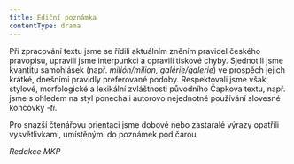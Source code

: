 ```yaml
---
title: Ediční poznámka
contentType: drama
---
```


<section>

Při zpracování textu jsme se řídili aktuálním zněním pravidel českého pravopisu, upravili jsme interpunkci a opravili tiskové chyby. Sjednotili jsme kvantitu samohlásek (např. _milión/milion, galérie/galerie_) ve prospěch jejich krátké, dnešními pravidly preferované podoby. Respektovali jsme však stylové, morfologické a lexikální zvláštnosti původního Čapkova textu, např. jsme s ohledem na styl ponechali autorovo nejednotné používání slovesné koncovky -_ti_.

Pro snazší čtenářovu orientaci jsme dobové nebo zastaralé výrazy opatřili vysvětlivkami, umístěnými do poznámek pod čarou.

_Redakce MKP_

</section>
